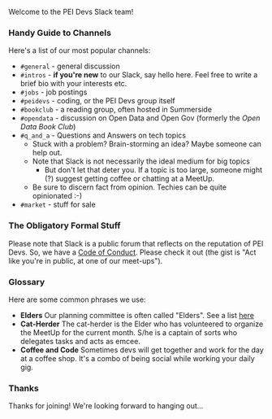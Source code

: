 
Welcome to the PEI Devs Slack team!

### Handy Guide to Channels

Here's a list of our most popular channels:

* `#general` - general discussion 
* `#intros` - **if you're new** to our Slack, say hello here. Feel free to write a brief bio with your interests etc.
* `#jobs` - job postings
* `#peidevs` - coding, or the PEI Devs group itself
* `#bookclub` - a reading group, often hosted in Summerside 
* `#opendata` - discussion on Open Data and Open Gov (formerly the _Open Data Book Club_)
* `#q_and_a` - Questions and Answers on tech topics
    * Stuck with a problem? Brain-storming an idea? Maybe someone can help out.
    * Note that Slack is not necessarily the ideal medium for big topics
        * But don't let that deter you. If a topic is too large, someone might (?) suggest getting coffee or chatting at a MeetUp.
    * Be sure to discern fact from opinion. Techies can be quite opinionated :-)
* `#market` - stuff for sale

### The Obligatory Formal Stuff

Please note that Slack is a public forum that reflects on the reputation of PEI Devs. So, we have a [Code of Conduct](http://peidevs.github.io/code/). Please check it out (the gist is "Act like you're in public, at one of our meet-ups").

### Glossary

Here are some common phrases we use:

* **Elders** Our planning committee is often called "Elders". See a list [here](http://peidevs.github.io/about/#elders)
* **Cat-Herder** The cat-herder is the Elder who has volunteered to organize the MeetUp for the current month. S/he is a captain of sorts who delegates tasks and acts as emcee. 
* **Coffee and Code** Sometimes devs will get together and work for the day at a coffee shop. It's a combo of being social while working your daily gig.

### Thanks

Thanks for joining! We're looking forward to hanging out...
